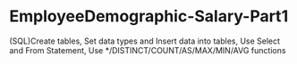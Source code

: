 # EmployeeDemographic-Salary-Part1
(SQL)Create tables, Set data types and Insert data into tables, Use Select and From Statement, Use */DISTINCT/COUNT/AS/MAX/MIN/AVG functions
